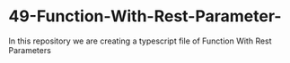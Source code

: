 # 49-Function-With-Rest-Parameter-
In this repository we are creating a typescript file of Function With Rest Parameters
